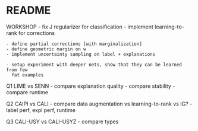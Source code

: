 # README

WORKSHOP
    - fix J regularizer for classification
    - implement learning-to-rank for corrections

    - define partial corrections [with marginalization]
    - define geometric margin on w
    - implement uncertainty sampling on label + explanations

    - setup experiment with deeper nets, show that they can be learned from few
      fat examples


Q1 LIME vs SENN
    - compare explanation quality
    - compare stability
    - compare runtime

Q2 CAIPI vs CALI
    - compare data augmentation vs learning-to-rank vs IG?
        - label perf, expl perf, runtime

Q3 CALI-USY vs CALI-USYZ
    - compare types
